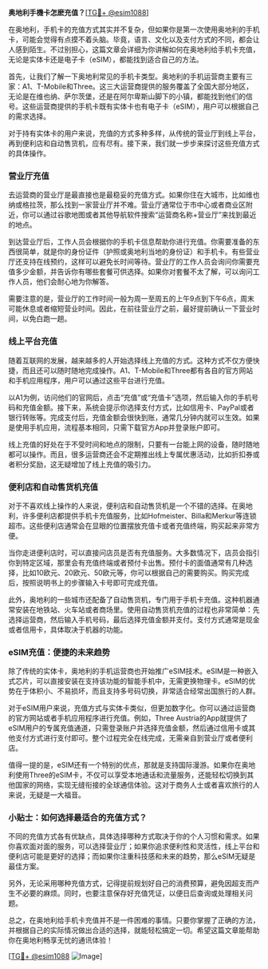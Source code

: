 **奥地利手機卡怎麽充值？**[[TG💪+ @esim1088](https://t.me/s/esim1088)]

在奥地利，手机卡的充值方式其实并不复杂，但如果你是第一次使用奥地利的手机卡，可能会觉得有点摸不着头脑。毕竟，语言、文化以及支付方式的不同，都会让人感到陌生。不过别担心，这篇文章会详细为你讲解如何在奥地利给手机卡充值，无论是实体卡还是电子卡（eSIM），都能找到适合自己的方法。

首先，让我们了解一下奥地利常见的手机卡类型。奥地利的手机运营商主要有三家：A1、T-Mobile和Three。这三大运营商提供的服务覆盖了全国大部分地区，无论是在维也纳、萨尔茨堡，还是在阿尔卑斯山脚下的小镇，都能找到他们的信号。这些运营商提供的手机卡既有实体卡也有电子卡（eSIM），用户可以根据自己的需求选择。

对于持有实体卡的用户来说，充值的方式多种多样，从传统的营业厅到线上平台，再到便利店和自动售货机，应有尽有。接下来，我们就一步步来探讨这些充值方式的具体操作。

### 营业厅充值

去运营商的营业厅是最直接也是最稳妥的充值方式。如果你住在大城市，比如维也纳或格拉茨，那么找到一家营业厅并不难。营业厅通常位于市中心或者商业区附近，你可以通过谷歌地图或者其他导航软件搜索“运营商名称+营业厅”来找到最近的地点。

到达营业厅后，工作人员会根据你的手机卡信息帮助你进行充值。你需要准备的东西很简单，就是你的身份证件（护照或奥地利当地的身份证）和手机卡。有些营业厅还支持在线预约，这样可以避免长时间等待。营业厅的工作人员会询问你需要充值多少金额，并告诉你有哪些套餐可供选择。如果你对套餐不太了解，可以询问工作人员，他们会耐心地为你解答。

需要注意的是，营业厅的工作时间一般为周一至周五的上午9点到下午6点，周末可能休息或者缩短营业时间。因此，在前往营业厅之前，最好提前确认一下营业时间，以免白跑一趟。

### 线上平台充值

随着互联网的发展，越来越多的人开始选择线上充值的方式。这种方式不仅方便快捷，而且还可以随时随地完成操作。A1、T-Mobile和Three都有各自的官方网站和手机应用程序，用户可以通过这些平台进行充值。

以A1为例，访问他们的官网后，点击“充值”或“充值卡”选项，然后输入你的手机号码和充值金额。接下来，系统会提示你选择支付方式，比如信用卡、PayPal或者银行转账等。完成支付后，充值金额会很快到账，通常几分钟内就可以生效。如果是使用手机应用，流程基本相同，只需下载官方App并登录账户即可。

线上充值的好处在于不受时间和地点的限制，只要有一台能上网的设备，随时随地都可以操作。而且，很多运营商还会不定期推出线上专属优惠活动，比如折扣券或者积分奖励，这无疑增加了线上充值的吸引力。

### 便利店和自动售货机充值

对于不喜欢线上操作的人来说，便利店和自动售货机是一个不错的选择。在奥地利，许多便利店都提供手机卡充值服务，比如Hofmeister、Billa和Merkur等连锁超市。这些便利店通常会在显眼的位置摆放充值卡或者充值终端，购买起来非常方便。

当你走进便利店时，可以直接问店员是否有充值服务。大多数情况下，店员会指引你到特定区域，那里会有充值终端或者预付卡出售。预付卡的面值通常有几种选择，比如10欧元、20欧元、50欧元等，你可以根据自己的需要购买。购买完成后，按照说明书上的步骤输入卡号即可完成充值。

此外，奥地利的一些城市还配备了自动售货机，专门用于手机卡充值。这种机器通常安装在地铁站、火车站或者商场里。使用自动售货机充值的过程也非常简单：先选择运营商，然后输入手机号码，最后选择充值金额并支付。支付方式通常是现金或者信用卡，具体取决于机器的功能。

### eSIM充值：便捷的未来趋势

除了传统的实体卡，奥地利的手机运营商也开始推广eSIM技术。eSIM是一种嵌入式芯片，可以直接安装在支持该功能的智能手机中，无需更换物理卡。eSIM的优势在于体积小、不易损坏，而且支持多号码切换，非常适合经常出国旅行的人群。

对于eSIM用户来说，充值方式与实体卡类似，但更加数字化。你可以通过运营商的官方网站或者手机应用程序进行充值。例如，Three Austria的App就提供了eSIM用户的专属充值通道，只需登录账户并选择充值金额，然后通过信用卡或其他支付方式进行支付即可。整个过程完全在线完成，无需亲自到营业厅或者便利店。

值得一提的是，eSIM还有一个特别的优点，那就是支持国际漫游。如果你在奥地利使用Three的eSIM卡，不仅可以享受本地通话和流量服务，还能轻松切换到其他国家的网络，实现无缝衔接的全球通信体验。这对于商务人士或者喜欢旅行的人来说，无疑是一大福音。

### 小贴士：如何选择最适合的充值方式？

不同的充值方式各有优缺点，具体选择哪种方式取决于你的个人习惯和需求。如果你喜欢面对面的服务，可以选择营业厅；如果你追求便利性和灵活性，线上平台和便利店可能是更好的选择；而如果你注重科技感和未来的趋势，那么eSIM无疑是最佳方案。

另外，无论采用哪种充值方式，记得提前规划好自己的消费预算，避免因超支而产生不必要的麻烦。同时，也要注意保存好充值凭证，以便日后查询或处理相关问题。

总之，在奥地利给手机卡充值并不是一件困难的事情。只要你掌握了正确的方法，并根据自己的实际情况做出合适的选择，就能轻松搞定一切。希望这篇文章能帮助你在奥地利畅享无忧的通讯体验！

[[TG💪+ @esim1088](https://t.me/s/esim1088) ![Image](https://i.postimg.cc/4NQfJmqS/Snipaste-2025-05-13-00-14-12.png)]